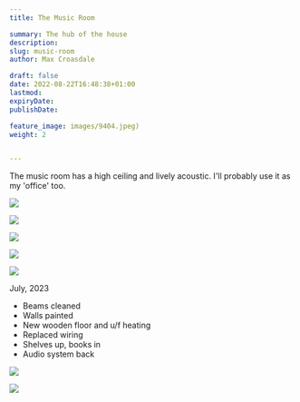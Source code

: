 ```yaml
---
title: The Music Room

summary: The hub of the house
description: 
slug: music-room
author: Max Croasdale

draft: false
date: 2022-08-22T16:48:38+01:00
lastmod: 
expiryDate: 
publishDate: 

feature_image: images/9404.jpeg)
weight: 2


---
```

The music room has a high ceiling and lively acoustic. I'll probably use it as my 'office' too.

![](/images/9404.jpeg)


![](/images/9417.jpeg)

![](/images/9416.jpeg)

![](/images/9415.jpeg)

![](/images/2779.jpeg)

July, 2023

- Beams cleaned
- Walls painted
- New wooden floor and u/f heating
- Replaced wiring
- Shelves up, books in
- Audio system back

![](/images/0154.jpeg)



![](/images/0162.jpeg)